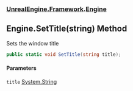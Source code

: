### [UnrealEngine.Framework](./UnrealEngine-Framework.md 'UnrealEngine.Framework').[Engine](./UnrealEngine-Framework-Engine.md 'UnrealEngine.Framework.Engine')
## Engine.SetTitle(string) Method
Sets the window title  
```csharp
public static void SetTitle(string title);
```
#### Parameters
<a name='UnrealEngine-Framework-Engine-SetTitle(string)-title'></a>
`title` [System.String](https://docs.microsoft.com/en-us/dotnet/api/System.String 'System.String')  
  
